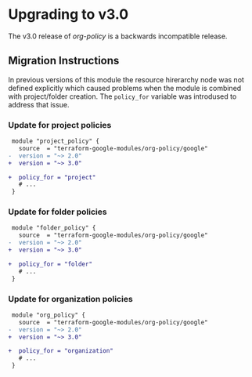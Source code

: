 # Upgrading to v3.0

The v3.0 release of *org-policy* is a backwards incompatible
release.

## Migration Instructions

In previous versions of this module the resource hirerarchy node was not defined explicitly which caused problems when the module is combined with project/folder creation. The `policy_for` variable was introdused to address that issue.

### Update for project policies
```diff
 module "project_policy" {
   source  = "terraform-google-modules/org-policy/google"
-  version = "~> 2.0"
+  version = "~> 3.0"

+  policy_for = "project"
   # ...
 }
```

### Update for folder policies
```diff
 module "folder_policy" {
   source  = "terraform-google-modules/org-policy/google"
-  version = "~> 2.0"
+  version = "~> 3.0"

+  policy_for = "folder"
   # ...
 }
```

### Update for organization policies
```diff
 module "org_policy" {
   source  = "terraform-google-modules/org-policy/google"
-  version = "~> 2.0"
+  version = "~> 3.0"

+  policy_for = "organization"
   # ...
 }
```

